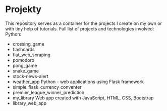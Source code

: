 # Projekty
This repository serves as a container for the projects I create on my own or with tiny help of tutorials.
Full list of projects and technologies involved:
Python:
- crossing_game
- flashcards
- flat_web_scraping
- pomodoro
- pong_game
- snake_game
- stock-news-alert
- weather_app
Python - web applications using Flask framework
- simple_flask_currency_conventer
- premier_league_winner_prediction
- my_library
Web app created with JavaScript, HTML, CSS, Bootstrap
- library_web_app
